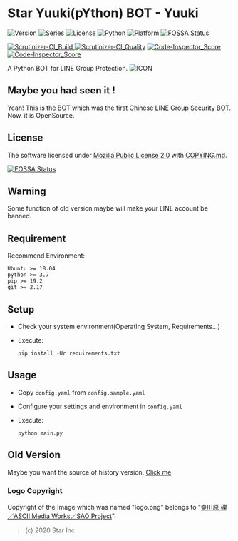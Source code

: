 # Star Yuuki(pYthon) BOT - Yuuki

![Version](https://img.shields.io/badge/v6.5.3-OpenSource-FF0033.svg) ![Series](https://img.shields.io/badge/syb-Series-7700FF.svg) ![License](https://img.shields.io/badge/license-MPL--2.0-FF6600.svg) ![Python](https://img.shields.io/badge/python-3.x-0066FF.svg) ![Platform](https://img.shields.io/badge/base_on-LINE-00DD00.svg)
[![FOSSA Status](https://app.fossa.com/api/projects/git%2Bgithub.com%2Fstar-inc%2Fstar_yuuki_bot.svg?type=shield)](https://app.fossa.com/projects/git%2Bgithub.com%2Fstar-inc%2Fstar_yuuki_bot?ref=badge_shield)

[![Scrutinizer-CI_Build](https://scrutinizer-ci.com/g/star-inc/star_yuuki_bot/badges/build.png?b=master) ![Scrutinizer-CI_Quality](https://scrutinizer-ci.com/g/star-inc/star_yuuki_bot/badges/quality-score.png?b=master)](https://scrutinizer-ci.com/g/star-inc/star_yuuki_bot/) [![Code-Inspector_Score](https://www.code-inspector.com/project/3632/score/svg) ![Code-Inspector_Score](https://www.code-inspector.com/project/3632/status/svg)](https://frontend.code-inspector.com/public/project/3632/star_yuuki_bot/dashboard)

A Python BOT for LINE Group Protection.
![ICON](logo.png)

## Maybe you had seen it !

Yeah! This is the BOT which was the first Chinese LINE Group Security BOT.
Now, it is OpenSource.

## License

The software licensed under [Mozilla Public License 2.0](LICENSE.md) with [COPYING.md](COPYING.md).


[![FOSSA Status](https://app.fossa.com/api/projects/git%2Bgithub.com%2Fstar-inc%2Fstar_yuuki_bot.svg?type=large)](https://app.fossa.com/projects/git%2Bgithub.com%2Fstar-inc%2Fstar_yuuki_bot?ref=badge_large)

## Warning

Some function of old version maybe will make your LINE account be banned.

## Requirement

Recommend Environment:

    Ubuntu >= 18.04
    python >= 3.7
    pip >= 19.2
    git >= 2.17

## Setup

+ Check your system environment(Operating System, Requirements...)

+ Execute:

    `pip install -Ur requirements.txt`

## Usage

+ Copy `config.yaml` from `config.sample.yaml`

+ Configure your settings and environment in `config.yaml`

+ Execute:

    `python main.py`

## Old Version

Maybe you want the source of history version. [Click me](https://github.com/star-inc/star_yuuki_bot/releases/tag/old-versions)

### Logo Copyright

Copyright of the Image which was named "logo.png" belongs to "[©川原 礫／ASCII Media Works／SAO Project](https://www.aniplex.co.jp)".

> (c) 2020 Star Inc.